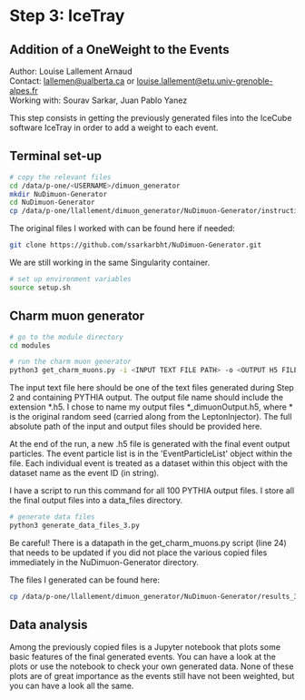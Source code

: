 # Step 3: IceTray

## Addition of a OneWeight to the Events

Author: Louise Lallement Arnaud  
Contact: lallemen@ualberta.ca or louise.lallement@etu.univ-grenoble-alpes.fr  
Working with: Sourav Sarkar, Juan Pablo Yanez

This step consists in getting the previously generated files into the IceCube software IceTray in order to add a weight to each event.

## Terminal set-up

```bash
# copy the relevant files
cd /data/p-one/<USERNAME>/dimuon_generator
mkdir NuDimuon-Generator
cd NuDimuon-Generator
cp /data/p-one/llallement/dimuon_generator/NuDimuon-Generator/instructions_2/*
```

The original files I worked with can be found here if needed:
```bash
git clone https://github.com/ssarkarbht/NuDimuon-Generator.git
```

We are still working in the same Singularity container.

```bash
# set up environment variables
source setup.sh
```

## Charm muon generator

```bash
# go to the module directory
cd modules

# run the charm muon generator
python3 get_charm_muons.py -i <INPUT TEXT FILE PATH> -o <OUTPUT H5 FILE NAME> -m water -s <RANDOM SEED>
```

The input text file here should be one of the text files generated during Step 2 and containing PYTHIA output. The output file name should include the extension *.h5. I chose to name my output files *_dimuonOutput.h5, where * is the original random seed (carried along from the LeptonInjector). The full absolute path of the input and output files should be provided here.

At the end of the run, a new .h5 file is generated with the final event output particles. The event particle list is in the 'EventParticleList' object within the file. Each individual event is treated as a dataset within this object with the dataset name as the event ID (in string).

I have a script to run this command for all 100 PYTHIA output files. I store all the final output files into a data_files directory.

```bash
# generate data files
python3 generate_data_files_3.py
```

Be careful! There is a datapath in the get_charm_muons.py script (line 24) that needs to be updated if you did not place the various copied files immediately in the NuDimuon-Generator directory.

The files I generated can be found here:
```bash
cp /data/p-one/llallement/dimuon_generator/NuDimuon-Generator/results_3/
```

## Data analysis

Among the previously copied files is a Jupyter notebook that plots some basic features of the final generated events. You can have a look at the plots or use the notebook to check your own generated data. None of these plots are of great importance as the events still have not been weighted, but you can have a look all the same.
